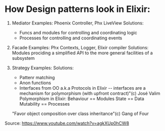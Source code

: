 # How Design patterns look in Elixir: 

1) Mediator
    Examples: Phoenix Controller, Phx LiveView
    Solutions:
    - Funcs and modules for controlling and coordinating logic
    - Processes for controlling and coordinating events

2) Facade
    Examples: Phx Contexts, Logger, Elixir compiler
    Solutions: Modules prociding a simplified API to the more general facilities of a subsystem

3) Strategy
    Examples: 
    Solutions:
    - Pattenr matching
    - Anon functions
    - Interfaces from OO a.k.a Protocols in Elixir
    -- interfaces are a mechanism for polymorphism (with upfront contract)"(c) José Valim
    Polymorphism in Elixir:
        Behaviour == Modules
        State == Data
        Mutability == Processes

    "Favor object composition over class inheritance"(c) Gang of Four

Source: https://www.youtube.com/watch?v=agkXUp0hCW8

